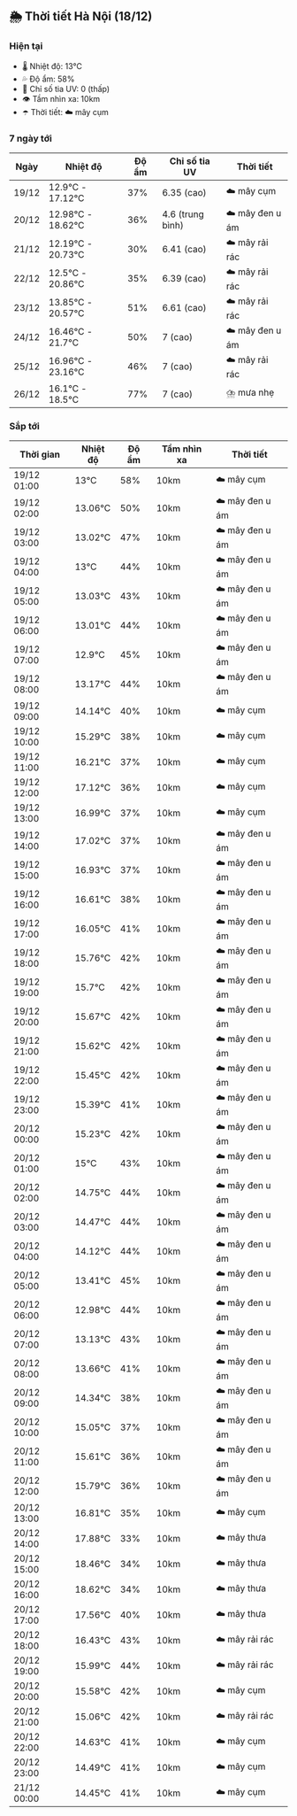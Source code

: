 ## 🌦️ Thời tiết Hà Nội (18/12)

### Hiện tại

- 🌡️ Nhiệt độ: 13℃
- 💦 Độ ẩm: 58%
- 🌟 Chỉ số tia UV: 0 (thấp)
- 👁️ Tầm nhìn xa: 10km
- ☂️ Thời tiết: ☁️ mây cụm

### 7 ngày tới

| Ngày | Nhiệt độ | Độ ẩm | Chỉ số tia UV | Thời tiết |
| --- | --- | --- | --- | --- |
| 19/12 | 12.9℃ - 17.12℃ | 37% | 6.35 (cao) | ☁️ mây cụm |
| 20/12 | 12.98℃ - 18.62℃ | 36% | 4.6 (trung bình) | ☁️ mây đen u ám |
| 21/12 | 12.19℃ - 20.73℃ | 30% | 6.41 (cao) | ☁️ mây rải rác |
| 22/12 | 12.5℃ - 20.86℃ | 35% | 6.39 (cao) | ☁️ mây rải rác |
| 23/12 | 13.85℃ - 20.57℃ | 51% | 6.61 (cao) | ☁️ mây rải rác |
| 24/12 | 16.46℃ - 21.7℃ | 50% | 7 (cao) | ☁️ mây đen u ám |
| 25/12 | 16.96℃ - 23.16℃ | 46% | 7 (cao) | ☁️ mây rải rác |
| 26/12 | 16.1℃ - 18.5℃ | 77% | 7 (cao) | ⛈️ mưa nhẹ |

### Sắp tới

| Thời gian | Nhiệt độ | Độ ẩm | Tầm nhìn xa | Thời tiết |
| --- | --- | --- | --- | --- |
| 19/12 01:00 | 13℃ | 58% | 10km | ☁️ mây cụm |
| 19/12 02:00 | 13.06℃ | 50% | 10km | ☁️ mây đen u ám |
| 19/12 03:00 | 13.02℃ | 47% | 10km | ☁️ mây đen u ám |
| 19/12 04:00 | 13℃ | 44% | 10km | ☁️ mây đen u ám |
| 19/12 05:00 | 13.03℃ | 43% | 10km | ☁️ mây đen u ám |
| 19/12 06:00 | 13.01℃ | 44% | 10km | ☁️ mây đen u ám |
| 19/12 07:00 | 12.9℃ | 45% | 10km | ☁️ mây đen u ám |
| 19/12 08:00 | 13.17℃ | 44% | 10km | ☁️ mây đen u ám |
| 19/12 09:00 | 14.14℃ | 40% | 10km | ☁️ mây cụm |
| 19/12 10:00 | 15.29℃ | 38% | 10km | ☁️ mây cụm |
| 19/12 11:00 | 16.21℃ | 37% | 10km | ☁️ mây cụm |
| 19/12 12:00 | 17.12℃ | 36% | 10km | ☁️ mây cụm |
| 19/12 13:00 | 16.99℃ | 37% | 10km | ☁️ mây cụm |
| 19/12 14:00 | 17.02℃ | 37% | 10km | ☁️ mây đen u ám |
| 19/12 15:00 | 16.93℃ | 37% | 10km | ☁️ mây đen u ám |
| 19/12 16:00 | 16.61℃ | 38% | 10km | ☁️ mây đen u ám |
| 19/12 17:00 | 16.05℃ | 41% | 10km | ☁️ mây đen u ám |
| 19/12 18:00 | 15.76℃ | 42% | 10km | ☁️ mây đen u ám |
| 19/12 19:00 | 15.7℃ | 42% | 10km | ☁️ mây đen u ám |
| 19/12 20:00 | 15.67℃ | 42% | 10km | ☁️ mây đen u ám |
| 19/12 21:00 | 15.62℃ | 42% | 10km | ☁️ mây đen u ám |
| 19/12 22:00 | 15.45℃ | 42% | 10km | ☁️ mây đen u ám |
| 19/12 23:00 | 15.39℃ | 41% | 10km | ☁️ mây đen u ám |
| 20/12 00:00 | 15.23℃ | 42% | 10km | ☁️ mây đen u ám |
| 20/12 01:00 | 15℃ | 43% | 10km | ☁️ mây đen u ám |
| 20/12 02:00 | 14.75℃ | 44% | 10km | ☁️ mây đen u ám |
| 20/12 03:00 | 14.47℃ | 44% | 10km | ☁️ mây đen u ám |
| 20/12 04:00 | 14.12℃ | 44% | 10km | ☁️ mây đen u ám |
| 20/12 05:00 | 13.41℃ | 45% | 10km | ☁️ mây đen u ám |
| 20/12 06:00 | 12.98℃ | 44% | 10km | ☁️ mây đen u ám |
| 20/12 07:00 | 13.13℃ | 43% | 10km | ☁️ mây đen u ám |
| 20/12 08:00 | 13.66℃ | 41% | 10km | ☁️ mây đen u ám |
| 20/12 09:00 | 14.34℃ | 38% | 10km | ☁️ mây đen u ám |
| 20/12 10:00 | 15.05℃ | 37% | 10km | ☁️ mây đen u ám |
| 20/12 11:00 | 15.61℃ | 36% | 10km | ☁️ mây đen u ám |
| 20/12 12:00 | 15.79℃ | 36% | 10km | ☁️ mây đen u ám |
| 20/12 13:00 | 16.81℃ | 35% | 10km | ☁️ mây cụm |
| 20/12 14:00 | 17.88℃ | 33% | 10km | ☁️ mây thưa |
| 20/12 15:00 | 18.46℃ | 34% | 10km | ☁️ mây thưa |
| 20/12 16:00 | 18.62℃ | 34% | 10km | ☁️ mây thưa |
| 20/12 17:00 | 17.56℃ | 40% | 10km | ☁️ mây thưa |
| 20/12 18:00 | 16.43℃ | 43% | 10km | ☁️ mây rải rác |
| 20/12 19:00 | 15.99℃ | 44% | 10km | ☁️ mây rải rác |
| 20/12 20:00 | 15.58℃ | 42% | 10km | ☁️ mây cụm |
| 20/12 21:00 | 15.06℃ | 42% | 10km | ☁️ mây rải rác |
| 20/12 22:00 | 14.63℃ | 41% | 10km | ☁️ mây cụm |
| 20/12 23:00 | 14.49℃ | 41% | 10km | ☁️ mây cụm |
| 21/12 00:00 | 14.45℃ | 41% | 10km | ☁️ mây cụm |
